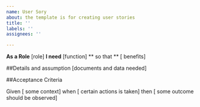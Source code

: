 ```yaml
---
name: User Sory
about: the template is for creating user stories
title: ''
labels: ''
assignees: ''

---
```


**As a Role** [role]
**I need**  [function]
** so that **  [ benefits]

##Details and assumption
[documents and data needed]

##Acceptance Criteria 

Given [ some context]
when [ certain actions is taken]
then [  some outcome should be observed]
